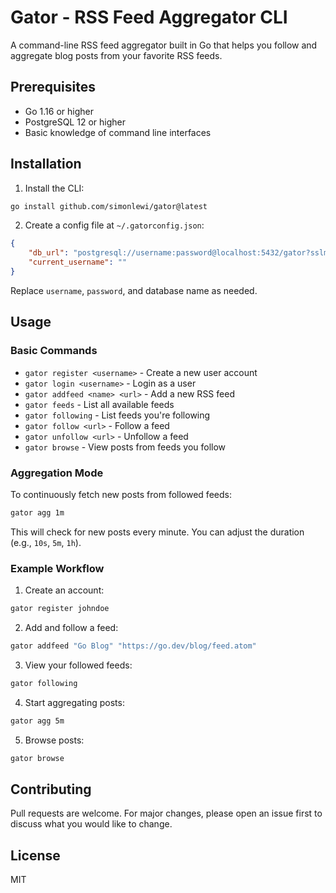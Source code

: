 # Gator - RSS Feed Aggregator CLI

A command-line RSS feed aggregator built in Go that helps you follow and aggregate blog posts from your favorite RSS feeds.

## Prerequisites

- Go 1.16 or higher
- PostgreSQL 12 or higher
- Basic knowledge of command line interfaces

## Installation

1. Install the CLI:
```bash
go install github.com/simonlewi/gator@latest
```

2. Create a config file at `~/.gatorconfig.json`:
```json
{
    "db_url": "postgresql://username:password@localhost:5432/gator?sslmode=disable",
    "current_username": ""
}
```

Replace `username`, `password`, and database name as needed.

## Usage

### Basic Commands

- `gator register <username>` - Create a new user account
- `gator login <username>` - Login as a user
- `gator addfeed <name> <url>` - Add a new RSS feed
- `gator feeds` - List all available feeds
- `gator following` - List feeds you're following
- `gator follow <url>` - Follow a feed
- `gator unfollow <url>` - Unfollow a feed
- `gator browse` - View posts from feeds you follow

### Aggregation Mode

To continuously fetch new posts from followed feeds:

```bash
gator agg 1m
```

This will check for new posts every minute. You can adjust the duration (e.g., `10s`, `5m`, `1h`).

### Example Workflow

1. Create an account:
```bash
gator register johndoe
```

2. Add and follow a feed:
```bash
gator addfeed "Go Blog" "https://go.dev/blog/feed.atom"
```

3. View your followed feeds:
```bash
gator following
```

4. Start aggregating posts:
```bash
gator agg 5m
```

5. Browse posts:
```bash
gator browse
```

## Contributing

Pull requests are welcome. For major changes, please open an issue first to discuss what you would like to change.

## License

MIT